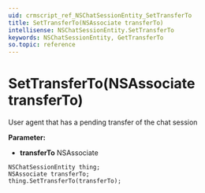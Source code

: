 ```yaml
---
uid: crmscript_ref_NSChatSessionEntity_SetTransferTo
title: SetTransferTo(NSAssociate transferTo)
intellisense: NSChatSessionEntity.SetTransferTo
keywords: NSChatSessionEntity, GetTransferTo
so.topic: reference
---
```


# SetTransferTo(NSAssociate transferTo)

User agent that has a pending transfer of the chat session

**Parameter:** 
* **transferTo** NSAssociate

```crmscript
NSChatSessionEntity thing;
NSAssociate transferTo;
thing.SetTransferTo(transferTo);
```

